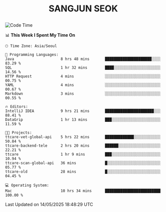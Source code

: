 <h1>
 <p align="center">
   SANGJUN SEOK
 </p>
</h1>

<!--START_SECTION:waka-->
![Code Time](http://img.shields.io/badge/Code%20Time-4%2C296%20hrs%2026%20mins-blue)

📊 **This Week I Spent My Time On** 

```text
🕑︎ Time Zone: Asia/Seoul

💬 Programming Languages: 
Java                     8 hrs 48 mins       █████████████████████░░░░   83.29 % 
SQL                      1 hr 32 mins        ████░░░░░░░░░░░░░░░░░░░░░   14.56 % 
HTTP Request             4 mins              ░░░░░░░░░░░░░░░░░░░░░░░░░   00.75 % 
YAML                     4 mins              ░░░░░░░░░░░░░░░░░░░░░░░░░   00.67 % 
Markdown                 3 mins              ░░░░░░░░░░░░░░░░░░░░░░░░░   00.55 % 

🔥 Editors: 
IntelliJ IDEA            9 hrs 21 mins       ██████████████████████░░░   88.41 % 
DataGrip                 1 hr 13 mins        ███░░░░░░░░░░░░░░░░░░░░░░   11.59 % 

🐱‍💻 Projects: 
ttcare-vet-global-api    5 hrs 22 mins       █████████████░░░░░░░░░░░░   50.84 % 
ttcare-backend-tele      2 hrs 20 mins       ██████░░░░░░░░░░░░░░░░░░░   22.21 % 
ttcare                   1 hr 9 mins         ███░░░░░░░░░░░░░░░░░░░░░░   10.94 % 
ttcare-scan-global-api   36 mins             █░░░░░░░░░░░░░░░░░░░░░░░░   05.77 % 
ttcare-old               28 mins             █░░░░░░░░░░░░░░░░░░░░░░░░   04.45 % 

💻 Operating System: 
Mac                      10 hrs 34 mins      █████████████████████████   100.00 % 
```


 Last Updated on 14/05/2025 18:48:29 UTC
<!--END_SECTION:waka-->
